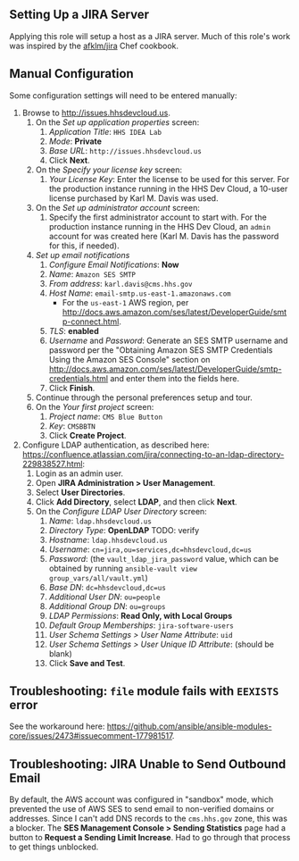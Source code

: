 Setting Up a JIRA Server
------------------------

Applying this role will setup a host as a JIRA server. Much of this role's work was inspired by the [afklm/jira](https://github.com/afklm/jira) Chef cookbook.

## Manual Configuration

Some configuration settings will need to be entered manually:

1. Browse to <http://issues.hhsdevcloud.us>.
    1. On the *Set up application properties* screen:
        1. *Application Title*: `HHS IDEA Lab`
        1. *Mode*: **Private**
        1. *Base URL*: `http://issues.hhsdevcloud.us`
        1. Click **Next**.
    1. On the *Specify your license key* screen:
        1. *Your License Key*: Enter the license to be used for this server. For the production instance running in the HHS Dev Cloud, a 10-user license purchased by Karl M. Davis was used.
    1. On the *Set up administrator account* screen:
        1. Specify the first administrator account to start with. For the production instance running in the HHS Dev Cloud, an `admin` account for was created here (Karl M. Davis has the password for this, if needed).
    1. *Set up email notifications*
        1. *Configure Email Notifications*: **Now**
        1. *Name*: `Amazon SES SMTP`
        1. *From address*: `karl.davis@cms.hhs.gov`
        1. *Host Name*: `email-smtp.us-east-1.amazonaws.com`
            * For the `us-east-1` AWS region, per <http://docs.aws.amazon.com/ses/latest/DeveloperGuide/smtp-connect.html>.
        1. *TLS*: **enabled**
        1. *Username* and *Password*: Generate an SES SMTP username and password per the "Obtaining Amazon SES SMTP Credentials Using the Amazon SES Console" section on <http://docs.aws.amazon.com/ses/latest/DeveloperGuide/smtp-credentials.html> and enter them into the fields here.
        1. Click **Finish**.
    1. Continue through the personal preferences setup and tour.
    1. On the *Your first project* screen:
        1. *Project name*: `CMS Blue Button`
        1. *Key*: `CMSBBTN`
        1. Click **Create Project**.
1. Configure LDAP authentication, as described here: <https://confluence.atlassian.com/jira/connecting-to-an-ldap-directory-229838527.html>:
    1. Login as an admin user.
    1. Open **JIRA Administration > User Management**.
    1. Select **User Directories**.
    1. Click **Add Directory**, select **LDAP**, and then click **Next**.
    1. On the *Configure LDAP User Directory* screen:
        1. *Name*: `ldap.hhsdevcloud.us`
        1. *Directory Type*: **OpenLDAP** TODO: verify
        1. *Hostname*: `ldap.hhsdevcloud.us`
        1. *Username*: `cn=jira,ou=services,dc=hhsdevcloud,dc=us`
        1. *Password*: (the `vault_ldap_jira_password` value, which can be obtained by running `ansible-vault view group_vars/all/vault.yml`)
        1. *Base DN*: `dc=hhsdevcloud,dc=us`
        1. *Additional User DN*: `ou=people`
        1. *Additional Group DN*: `ou=groups`
        1. *LDAP Permissions*: **Read Only, with Local Groups**
        1. *Default Group Memberships*: `jira-software-users`
        1. *User Schema Settings > User Name Attribute*: `uid`
        1. *User Schema Settings > User Unique ID Attribute*: (should be blank)
        1. Click **Save and Test**.

## Troubleshooting: `file` module fails with `EEXISTS` error

See the workaround here: <https://github.com/ansible/ansible-modules-core/issues/2473#issuecomment-177981517>.

## Troubleshooting: JIRA Unable to Send Outbound Email

By default, the AWS account was configured in "sandbox" mode, which prevented the use of AWS SES to send email to non-verified domains or addresses. Since I can't add DNS records to the `cms.hhs.gov` zone, this was a blocker. The **SES Management Console > Sending Statistics** page had a button to **Request a Sending Limit Increase**. Had to go through that process to get things unblocked.

